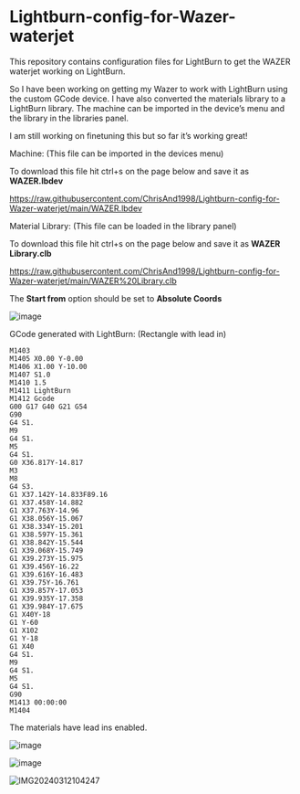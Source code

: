 # Lightburn-config-for-Wazer-waterjet
This repository contains configuration files for LightBurn to get the WAZER waterjet working on LightBurn.

So I have been working on getting my Wazer to work with LightBurn using the custom GCode device. I have also converted the materials library to a LightBurn library. The machine can be imported in the device’s menu and the library in the libraries panel.

I am still working on finetuning this but so far it’s working great!

Machine: (This file can be imported in the devices menu)

To download this file hit ctrl+s on the page below and save it as **WAZER.lbdev**

https://raw.githubusercontent.com/ChrisAnd1998/Lightburn-config-for-Wazer-waterjet/main/WAZER.lbdev

Material Library: (This file can be loaded in the library panel)

To download this file hit ctrl+s on the page below and save it as **WAZER Library.clb**

https://raw.githubusercontent.com/ChrisAnd1998/Lightburn-config-for-Wazer-waterjet/main/WAZER%20Library.clb

The **Start from** option should be set to **Absolute Coords**

![image](https://github.com/ChrisAnd1998/Lightburn-config-for-Wazer-waterjet/assets/50437199/30138b4d-0b23-434f-8a53-c81e09e9b781)


GCode generated with LightBurn:
(Rectangle with lead in)

```
M1403
M1405 X0.00 Y-0.00
M1406 X1.00 Y-10.00
M1407 S1.0
M1410 1.5
M1411 LightBurn
M1412 Gcode
G00 G17 G40 G21 G54
G90
G4 S1.
M9
G4 S1.
M5
G4 S1.
G0 X36.817Y-14.817
M3
M8
G4 S3.
G1 X37.142Y-14.833F89.16
G1 X37.458Y-14.882
G1 X37.763Y-14.96
G1 X38.056Y-15.067
G1 X38.334Y-15.201
G1 X38.597Y-15.361
G1 X38.842Y-15.544
G1 X39.068Y-15.749
G1 X39.273Y-15.975
G1 X39.456Y-16.22
G1 X39.616Y-16.483
G1 X39.75Y-16.761
G1 X39.857Y-17.053
G1 X39.935Y-17.358
G1 X39.984Y-17.675
G1 X40Y-18
G1 Y-60
G1 X102
G1 Y-18
G1 X40
G4 S1.
M9
G4 S1.
M5
G4 S1.
G90
M1413 00:00:00
M1404
```

The materials have lead ins enabled.

![image](https://github.com/ChrisAnd1998/Lightburn-config-for-Wazer-waterjet/assets/50437199/5b154c51-493c-4823-b826-1d40a3a56619)

![image](https://github.com/ChrisAnd1998/Lightburn-config-for-Wazer-waterjet/assets/50437199/0387e46c-f9a1-4900-bd93-0c78f71fb231)

![IMG20240312104247](https://github.com/ChrisAnd1998/Lightburn-config-for-Wazer-waterjet/assets/50437199/b7e4171c-f1e7-43e2-b2ad-6a3252418975)

